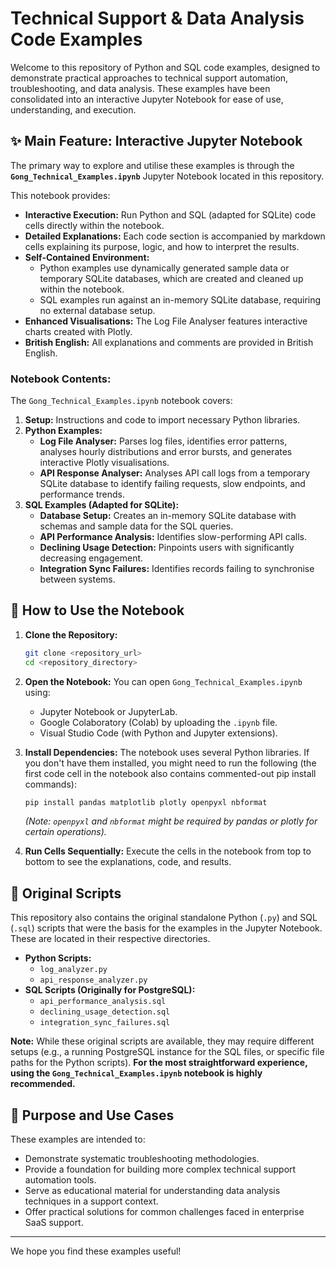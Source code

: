 # Technical Support & Data Analysis Code Examples

Welcome to this repository of Python and SQL code examples, designed to demonstrate practical approaches to technical support automation, troubleshooting, and data analysis. These examples have been consolidated into an interactive Jupyter Notebook for ease of use, understanding, and execution.

## ✨ Main Feature: Interactive Jupyter Notebook

The primary way to explore and utilise these examples is through the **`Gong_Technical_Examples.ipynb`** Jupyter Notebook located in this repository.

This notebook provides:
* **Interactive Execution:** Run Python and SQL (adapted for SQLite) code cells directly within the notebook.
* **Detailed Explanations:** Each code section is accompanied by markdown cells explaining its purpose, logic, and how to interpret the results.
* **Self-Contained Environment:**
    * Python examples use dynamically generated sample data or temporary SQLite databases, which are created and cleaned up within the notebook.
    * SQL examples run against an in-memory SQLite database, requiring no external database setup.
* **Enhanced Visualisations:** The Log File Analyser features interactive charts created with Plotly.
* **British English:** All explanations and comments are provided in British English.

### Notebook Contents:

The `Gong_Technical_Examples.ipynb` notebook covers:

1.  **Setup:** Instructions and code to import necessary Python libraries.
2.  **Python Examples:**
    * **Log File Analyser:** Parses log files, identifies error patterns, analyses hourly distributions and error bursts, and generates interactive Plotly visualisations.
    * **API Response Analyser:** Analyses API call logs from a temporary SQLite database to identify failing requests, slow endpoints, and performance trends.
3.  **SQL Examples (Adapted for SQLite):**
    * **Database Setup:** Creates an in-memory SQLite database with schemas and sample data for the SQL queries.
    * **API Performance Analysis:** Identifies slow-performing API calls.
    * **Declining Usage Detection:** Pinpoints users with significantly decreasing engagement.
    * **Integration Sync Failures:** Identifies records failing to synchronise between systems.

## 🚀 How to Use the Notebook

1.  **Clone the Repository:**
    ```bash
    git clone <repository_url>
    cd <repository_directory>
    ```

2.  **Open the Notebook:**
    You can open `Gong_Technical_Examples.ipynb` using:
    * Jupyter Notebook or JupyterLab.
    * Google Colaboratory (Colab) by uploading the `.ipynb` file.
    * Visual Studio Code (with Python and Jupyter extensions).

3.  **Install Dependencies:**
    The notebook uses several Python libraries. If you don't have them installed, you might need to run the following (the first code cell in the notebook also contains commented-out pip install commands):
    ```bash
    pip install pandas matplotlib plotly openpyxl nbformat
    ```
    *(Note: `openpyxl` and `nbformat` might be required by pandas or plotly for certain operations).*

4.  **Run Cells Sequentially:**
    Execute the cells in the notebook from top to bottom to see the explanations, code, and results.

## 📁 Original Scripts

This repository also contains the original standalone Python (`.py`) and SQL (`.sql`) scripts that were the basis for the examples in the Jupyter Notebook. These are located in their respective directories.

* **Python Scripts:**
    * `log_analyzer.py`
    * `api_response_analyzer.py`
* **SQL Scripts (Originally for PostgreSQL):**
    * `api_performance_analysis.sql`
    * `declining_usage_detection.sql`
    * `integration_sync_failures.sql`

**Note:** While these original scripts are available, they may require different setups (e.g., a running PostgreSQL instance for the SQL files, or specific file paths for the Python scripts). **For the most straightforward experience, using the `Gong_Technical_Examples.ipynb` notebook is highly recommended.**

## 🎯 Purpose and Use Cases

These examples are intended to:
* Demonstrate systematic troubleshooting methodologies.
* Provide a foundation for building more complex technical support automation tools.
* Serve as educational material for understanding data analysis techniques in a support context.
* Offer practical solutions for common challenges faced in enterprise SaaS support.

---

We hope you find these examples useful!
